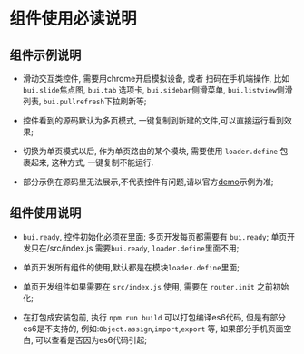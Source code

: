 
# 组件使用必读说明

## 组件示例说明

- 滑动交互类控件, 需要用chrome开启模拟设备, 或者 扫码在手机端操作, 比如 `bui.slide`焦点图, `bui.tab` 选项卡, `bui.sidebar`侧滑菜单, `bui.listview`侧滑列表, `bui.pullrefresh`下拉刷新等;

- 控件看到的源码默认为多页模式, 一键复制到新建的文件,可以直接运行看到效果;

- 切换为单页模式以后, 作为单页路由的某个模块, 需要使用 `loader.define` 包裹起来, 这种方式, 一键复制不能运行. 

- 部分示例在源码里无法展示,不代表控件有问题,请以官方[demo](http://www.easybui.com/demo/)示例为准;


## 组件使用说明

- `bui.ready`, 控件初始化必须在里面;
 多页开发每页都需要有 `bui.ready`;
 单页开发只在/src/index.js 需要`bui.ready`, `loader.define`里面不用;

- 单页开发所有组件的使用,默认都是在模块`loader.define`里面; 

- 单页开发组件如果需要在 `src/index.js` 使用, 需要在 `router.init` 之前初始化;

- 在打包成安装包前, 执行 `npm run build` 可以打包编译es6代码, 但是有部分es6是不支持的, 例如:`Object.assign`,`import`,`export` 等, 如果部分手机页面空白, 可以查看是否因为es6代码引起;